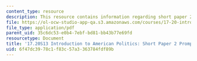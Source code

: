 ```yaml
---
content_type: resource
description: This resource contains information regarding short paper 2 prompt.
file: https://ol-ocw-studio-app-qa.s3.amazonaws.com/courses/17-20-introduction-to-american-politics-spring-2013/6f47dc3978c1f83c57a3363784fdf89b_MIT17_20S13_Paper2Prompt.pdf
file_type: application/pdf
parent_uid: 35c6dc53-e0b4-7ebf-bd81-bb43b77e69fd
resourcetype: Document
title: '17.20S13 Introduction to American Politics: Short Paper 2 Prompt'
uid: 6f47dc39-78c1-f83c-57a3-363784fdf89b
---
```

